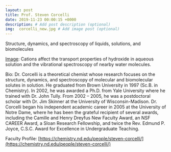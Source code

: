 ```yaml
---
layout: post
title: Prof. Steven Corcelli
date: 2019-11-23 00:00:15 +0000
description: # Add post description (optional)
img:  corcelli_new.jpg # Add image post (optional)
---
```

Structure, dynamics, and spectroscopy of liquids, solutions, and biomolecules
<!--more-->

[Image](https://pubs.acs.org/doi/10.1021/jacs.8b13458): Cations affect the transport properties of hydroxide in aqueous solution and the vibrational spectroscopy of nearby water molecules.

Bio: Dr. Corcelli is a theoretical chemist whose research focuses on the structure, dynamics, and spectroscopy of molecular and biomolecular solutes in solution. He graduated from Brown University in 1997 (Sc.B. in Chemistry). In 2002, he was awarded a Ph.D. from Yale University where he trained with Dr. John Tully. From 2002 – 2005, he was a postdoctoral scholar with Dr. Jim Skinner at the University of Wisconsin-Madison. Dr. Corcelli began his independent academic career in 2005 at the University of Notre Dame, where he has been the grateful recipient of several awards, including the Camille and Henry Dreyfus New Faculty Award, an NSF CAREER Award, a Sloan Research Fellowship, and twice the Rev. Edmund P. Joyce, C.S.C. Award for Excellence in Undergraduate Teaching.

Faculty Profile: [https://chemistry.nd.edu/people/steven-corcelli/](https://chemistry.nd.edu/people/steven-corcelli/)